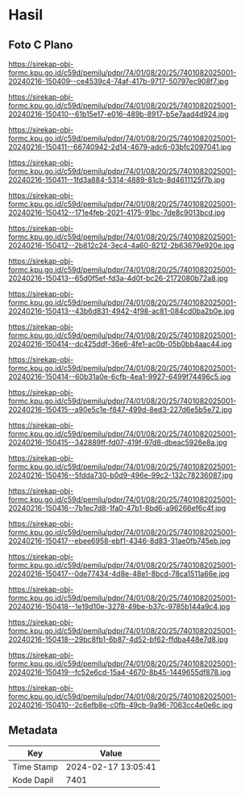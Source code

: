 # Hasil

## Foto C Plano

https://sirekap-obj-formc.kpu.go.id/c59d/pemilu/pdpr/74/01/08/20/25/7401082025001-20240216-150409--ce4539c4-74af-417b-9717-50797ec908f7.jpg

https://sirekap-obj-formc.kpu.go.id/c59d/pemilu/pdpr/74/01/08/20/25/7401082025001-20240216-150410--61b15e17-e016-489b-8917-b5e7aad4d924.jpg

https://sirekap-obj-formc.kpu.go.id/c59d/pemilu/pdpr/74/01/08/20/25/7401082025001-20240216-150411--66740942-2d14-4679-adc6-03bfc2097041.jpg

https://sirekap-obj-formc.kpu.go.id/c59d/pemilu/pdpr/74/01/08/20/25/7401082025001-20240216-150411--1fd3a884-5314-4889-81cb-8d4611125f7b.jpg

https://sirekap-obj-formc.kpu.go.id/c59d/pemilu/pdpr/74/01/08/20/25/7401082025001-20240216-150412--171e4feb-2021-4175-91bc-7de8c9013bcd.jpg

https://sirekap-obj-formc.kpu.go.id/c59d/pemilu/pdpr/74/01/08/20/25/7401082025001-20240216-150412--2b812c24-3ec4-4a60-8212-2b63679e920e.jpg

https://sirekap-obj-formc.kpu.go.id/c59d/pemilu/pdpr/74/01/08/20/25/7401082025001-20240216-150413--65d0f5ef-fd3a-4d0f-bc26-2172080b72a8.jpg

https://sirekap-obj-formc.kpu.go.id/c59d/pemilu/pdpr/74/01/08/20/25/7401082025001-20240216-150413--43b6d831-4942-4f98-ac81-084cd0ba2b0e.jpg

https://sirekap-obj-formc.kpu.go.id/c59d/pemilu/pdpr/74/01/08/20/25/7401082025001-20240216-150414--dc425ddf-36e6-4fe1-ac0b-05b0bb4aac44.jpg

https://sirekap-obj-formc.kpu.go.id/c59d/pemilu/pdpr/74/01/08/20/25/7401082025001-20240216-150414--60b31a0e-6cfb-4ea1-9927-6499f74496c5.jpg

https://sirekap-obj-formc.kpu.go.id/c59d/pemilu/pdpr/74/01/08/20/25/7401082025001-20240216-150415--a90e5c1e-f847-499d-8ed3-227d6e5b5e72.jpg

https://sirekap-obj-formc.kpu.go.id/c59d/pemilu/pdpr/74/01/08/20/25/7401082025001-20240216-150415--342889ff-fd07-419f-97d8-dbeac5926e8a.jpg

https://sirekap-obj-formc.kpu.go.id/c59d/pemilu/pdpr/74/01/08/20/25/7401082025001-20240216-150416--5fdda730-b0d9-496e-99c2-132c78236087.jpg

https://sirekap-obj-formc.kpu.go.id/c59d/pemilu/pdpr/74/01/08/20/25/7401082025001-20240216-150416--7b1ec7d8-1fa0-47b1-8bd6-a96266ef6c4f.jpg

https://sirekap-obj-formc.kpu.go.id/c59d/pemilu/pdpr/74/01/08/20/25/7401082025001-20240216-150417--ebee6958-ebf1-4346-8d83-31ae0fb745eb.jpg

https://sirekap-obj-formc.kpu.go.id/c59d/pemilu/pdpr/74/01/08/20/25/7401082025001-20240216-150417--0de77434-4d8e-48e1-8bcd-78ca1511a66e.jpg

https://sirekap-obj-formc.kpu.go.id/c59d/pemilu/pdpr/74/01/08/20/25/7401082025001-20240216-150418--1e19d10e-3278-49be-b37c-9785b144a9c4.jpg

https://sirekap-obj-formc.kpu.go.id/c59d/pemilu/pdpr/74/01/08/20/25/7401082025001-20240216-150418--29bc8fb1-6b87-4d52-bf62-ffdba448e7d8.jpg

https://sirekap-obj-formc.kpu.go.id/c59d/pemilu/pdpr/74/01/08/20/25/7401082025001-20240216-150419--fc52e6cd-15a4-4670-8b45-1449655df878.jpg

https://sirekap-obj-formc.kpu.go.id/c59d/pemilu/pdpr/74/01/08/20/25/7401082025001-20240216-150410--2c6efb8e-c0fb-49cb-9a96-7063cc4e0e6c.jpg


## Metadata

| Key        | Value               |
| ---------- | ------------------- |
| Time Stamp | 2024-02-17 13:05:41 |
| Kode Dapil | 7401                |



